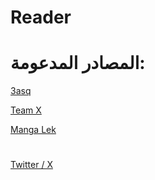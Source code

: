 # Reader

# المصادر المدعومة:
[3asq](https://3asq.org/manga)


[Team X](https://www.teamxnovel.com)


[Manga Lek](https://lekmanga.net/manga/)


# 
[Twitter / X](https://x.com/xMohnad13)
